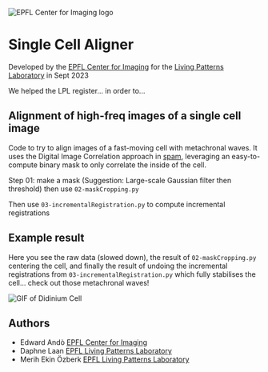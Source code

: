 ![EPFL Center for Imaging logo](https://imaging.epfl.ch/resources/logo-for-gitlab.svg)

# Single Cell Aligner
Developed by the [EPFL Center for Imaging](https://imaging.epfl.ch) for the [Living Patterns Laboratory](https://www.epfl.ch/labs/lpl/) in Sept 2023

We helped the LPL register... in order to...

## Alignment of high-freq images of a single cell image
Code to try to align images of a fast-moving cell with metachronal waves.
It uses the Digital Image Correlation approach in [spam](http://spam-project.gitlab.io/spam/), leveraging an easy-to-compute binary mask to only correlate the inside of the cell.

Step 01: make a mask (Suggestion: Large-scale Gaussian filter then threshold) then use `02-maskCropping.py`

Then use `03-incrementalRegistration.py` to compute incremental registrations

## Example result
Here you see the raw data (slowed down), the result of `02-maskCropping.py` centering the cell, and finally the result of undoing the incremental registrations from `03-incrementalRegistration.py` which fully stabilises the cell... check out those metachronal waves!

![GIF of Didinium Cell](images/illustration.gif)

## Authors
  - Edward Andò [EPFL Center for Imaging](https://imaging.epfl.ch)
  - Daphne Laan [EPFL Living Patterns Laboratory](https://www.epfl.ch/labs/lpl/)
  - Merih Ekin Özberk [EPFL Living Patterns Laboratory](https://www.epfl.ch/labs/lpl/)
